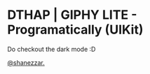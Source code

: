 # DTHAP | GIPHY LITE - Programatically (UIKit)

Do checkout the dark mode :D

[@shanezzar.](https://www.shanezzar.com/)
